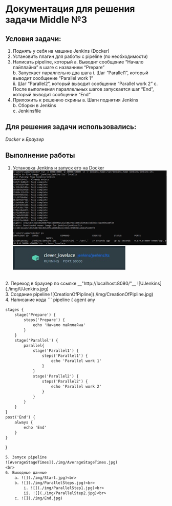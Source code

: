Документация для решения задачи Middle №3
====

Условия задачи:
----
1. Поднять у себя на машине Jenkins (Docker)
2. Установить плагин для работы с pipeline (по необходимости)
3. Написать pipeline, который
    a. Выводит сообщение “Начало пайплайна” в шаге с названием “Prepare”<br>
    b. Запускает параллельно два шага
        i. Шаг “Parallel1”, который выводит сообщение “Parallel work 1”<br>
        ii. Шаг “Parallel2”, который выводит сообщение “Parallel work 2”
    c. После выполнения параллельных шагов запускается шаг “End”, который выводит сообщение “End”
4. Приложить к решению скрины
    a. Шаги поднятия Jenkins<br>
    b. Сборки в Jenkins<br>
    c. Jenkinsfile




Для решения задачи использовались:
----
_Docker_ и _Браузер_

Выполнение работы
----
1. Установка Jenkins и запуск его на Docker
![JenkinsOnDocker](./img/JenkinsOnDocker.jpg)
![Container](./img/Container.jpg)
<br>
2. Переход в браузер по ссылке __"http://localhost:8080/"__
![UJenkins](./img/UJenkins.jpg)
<br>
3. Создание pipeline
![CreationOfPipline](./img/CreationOfPipline.jpg)
<br>
4. Написание кода 
```
pipeline {
    agent any

    stages {
        stage('Prepare') {
            steps('Prepare') {
                echo 'Начало пайплайна'
            }
        }
        stage('Parallel') {
            parallel{
                stage('Parallel1') {
                    steps('Parallel1') {
                        echo 'Parallel work 1'
                    }
                }
                stage('Parallel2') {
                    steps('Parallel2') {
                        echo 'Parallel work 2'
                    }
                }
            }
        }
    }
    post('End') { 
        always { 
            echo 'End'
        }
    }
}
```
5. Запуск pipeline
![AverageStageTimes](./img/AverageStageTimes.jpg)
<br>
6. Выходные данные
    a. ![](./img/Start.jpg)<br>
    b. ![](./img/ParallelSteps.jpg)<br>
        i. ![](./img/ParallelStep1.jpg)<br>
        ii. ![](./img/ParallelStep2.jpg)<br>
    c. ![](./img/End.jpg)